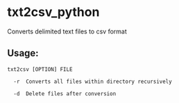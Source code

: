 # txt2csv_python
Converts delimited text files to csv format

## Usage:
```
txt2csv [OPTION] FILE

  -r  Converts all files within directory recursively
  
  -d  Delete files after conversion
```
